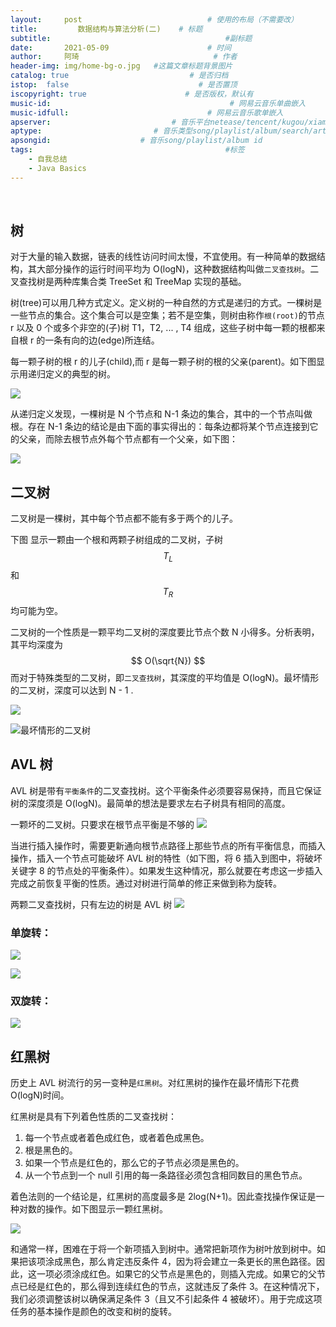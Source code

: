 ```yaml
---
layout:     post             				# 使用的布局（不需要改）
title:         数据结构与算法分析(二)    # 标题 
subtitle:    					  				#副标题
date:       2021-05-09  					# 时间
author:     阿琦                  			# 作者
header-img: img/home-bg-o.jpg 	#这篇文章标题背景图片
catalog: true                        	# 是否归档
istop:  false                             # 是否置顶
iscopyright: true                      # 是否版权，默认有
music-id:                                        # 网易云音乐单曲嵌入
music-idfull:                               # 网易云音乐歌单嵌入
apserver:                           # 音乐平台netease/tencent/kugou/xiami/baidu
aptype:     	           		# 音乐类型song/playlist/album/search/artist
apsongid:                    # 音乐song/playlist/album id
tags:                              	           	#标签
    - 自我总结
    - Java Basics
---
```


&nbsp;
&nbsp;

## 树

对于大量的输入数据，链表的线性访问时间太慢，不宜使用。有一种简单的数据结构，其大部分操作的运行时间平均为 O(logN)，这种数据结构叫做`二叉查找树`。二叉查找树是两种库集合类 TreeSet 和 TreeMap 实现的基础。

树(tree)可以用几种方式定义。定义树的一种自然的方式是递归的方式。一棵树是一些节点的集合。这个集合可以是空集；若不是空集，则树由称作`根(root)`的节点r 以及 0 个或多个非空的(子)树 T1，T2, ... , T4 组成，这些子树中每一颗的根都来自根 r 的一条有向的边(edge)所连结。

每一颗子树的根 r 的儿子(child),而 r 是每一颗子树的根的父亲(parent)。如下图显示用递归定义的典型的树。

![](https://tva1.sinaimg.cn/large/008i3skNgy1gqbgjobl4cj30tw0catdi.jpg)

从递归定义发现，一棵树是 N 个节点和 N-1 条边的集合，其中的一个节点叫做根。存在 N-1 条边的结论是由下面的事实得出的：每条边都将某个节点连接到它的父亲，而除去根节点外每个节点都有一个父亲，如下图：

![](https://tva1.sinaimg.cn/large/008i3skNgy1gqbgkhv9tnj30yg0jiaj1.jpg)

## 二叉树

二叉树是一棵树，其中每个节点都不能有多于两个的儿子。

下图 显示一颗由一个根和两颗子树组成的二叉树，子树 
$$
T_ L
$$
和 
$$
T_ R
$$
均可能为空。

二叉树的一个性质是一颗平均二叉树的深度要比节点个数 N 小得多。分析表明，其平均深度为
$$
O(\sqrt{N})
$$
而对于特殊类型的二叉树，即`二叉查找树`，其深度的平均值是 O(logN)。最坏情形的二叉树，深度可以达到 N - 1 .

![](https://tva1.sinaimg.cn/large/008i3skNgy1gqbgl1fg27j30eg08odht.jpg)

![最坏情形的二叉树](https://tva1.sinaimg.cn/large/008i3skNgy1gqbgleaqiij30jy0bejuc.jpg)

## AVL 树
AVL 树是带有`平衡条件`的二叉查找树。这个平衡条件必须要容易保持，而且它保证树的深度须是 O(logN)。最简单的想法是要求左右子树具有相同的高度。

一颗坏的二叉树。只要求在根节点平衡是不够的
![](https://tva1.sinaimg.cn/large/008i3skNgy1gqbgtojhm2j30k207aq4t.jpg)


当进行插入操作时，需要更新通向根节点路径上那些节点的所有平衡信息，而插入操作，插入一个节点可能破坏 AVL 树的特性（如下图，将 6 插入到图中，将破坏关键字 8 的节点处的平衡条件）。如果发生这种情况，那么就要在考虑这一步插入完成之前恢复平衡的性质。通过对树进行简单的修正来做到称为旋转。

两颗二叉查找树，只有左边的树是 AVL 树
![](https://tva1.sinaimg.cn/large/008i3skNgy1gqbguhprm8j30ew07wdic.jpg)


### 单旋转：

![](https://tva1.sinaimg.cn/large/008i3skNgy1gqbgnnvl0pj30z80co44f.jpg)

![](https://tva1.sinaimg.cn/large/008i3skNgy1gqbgnxxxebj30ha0cw41s.jpg)

### 双旋转：
![](https://tva1.sinaimg.cn/large/008i3skNgy1gqbgoez8hyj310y0f046c.jpg)

## 红黑树

历史上 AVL 树流行的另一变种是`红黑树`。对红黑树的操作在最坏情形下花费 O(logN)时间。

红黑树是具有下列着色性质的二叉查找树：
1. 每一个节点或者着色成红色，或者着色成黑色。
2. 根是黑色的。
3. 如果一个节点是红色的，那么它的子节点必须是黑色的。
4. 从一个节点到一个 null 引用的每一条路径必须包含相同数目的黑色节点。

着色法则的一个结论是，红黑树的高度最多是 2log(N+1)。因此查找操作保证是一种对数的操作。如下图显示一颗红黑树。

![](https://tva1.sinaimg.cn/large/008i3skNgy1gqbgos8knzj30tk0dkaij.jpg)

和通常一样，困难在于将一个新项插入到树中。通常把新项作为树叶放到树中。如果把该项涂成黑色，那么肯定违反条件 4，因为将会建立一条更长的黑色路径。因此，这一项必须涂成红色。如果它的父节点是黑色的，则插入完成。如果它的父节点已经是红色的，那么得到连续红色的节点，这就违反了条件 3。在这种情况下，我们必须调整该树以确保满足条件 3（且又不引起条件 4 被破坏）。用于完成这项任务的基本操作是颜色的改变和树的旋转。